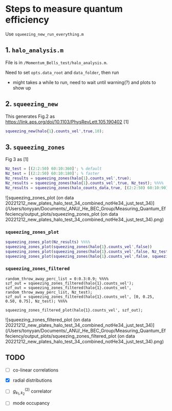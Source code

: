 # Steps to measure quantum efficiency



Use `squeezing_new_run_everything.m` 

## 1. `halo_analysis.m`

File is in `/Momentum_Bells_test/halo_analysis.m`.

Need to set `opts.data_root` and `data_folder`, then run 

* might takes a while to run, need to wait until warning(?) and plots to show up

## 2. `squeezing_new`

This generates Fig.2 as https://link.aps.org/doi/10.1103/PhysRevLett.105.190402 [1]

```matlab
squeezing_new(halo{1}.counts_vel',true,10);
```

## 3. `squeezing_zones`

Fig 3 as [1]

```matlab
Nz_test = [(2:2:50) 60:10:360]'; % default
Nz_test = [(2:2:50) 60:10:180]'; % faster
Nz_results = squeezing_zones(halo{1}.counts_vel',true);
Nz_results = squeezing_zones(halo{1}.counts_vel',true, Nz_test); %%%% 
Nz_results = squeezing_zones(halo_counts_data,true, [(2:2:50) 60:10:90]'); %%%% 
```

![squeezing_zones_plot (on data 20221212_new_plates_halo_test_34_combined_notHe34_just_test_34)](/Users/tonyyan/Documents/_ANU/_He_BEC_Group/Measuring_Quantum_Effeciency/output_plots/squeezing_zones_plot (on data 20221212_new_plates_halo_test_34_combined_notHe34_just_test_34).png)



###  `squeezing_zones_plot`

```matlab
squeezing_zones_plot(Nz_results) %%%%
squeezing_zones_plot(squeezing_zones(halo{1}.counts_vel',false))
squeezing_zones_plot(squeezing_zones(halo{1}.counts_vel',false, Nz_test)) 
squeezing_zones_plot(squeezing_zones(halo{1}.counts_vel',false, squeezing_zones(halo_counts_data,true, [(2:2:50) 60:10:90]'))) 


```

### `squeezing_zones_filtered`

```
random_throw_away_perc_list = 0:0.3:0.9; %%%% 
szf_out = squeezing_zones_filtered(halo{1}.counts_vel');
szf_out = squeezing_zones_filtered(halo{1}.counts_vel', random_throw_away_perc_list, Nz_test);
szf_out = squeezing_zones_filtered(halo{1}.counts_vel', [0, 0.25, 0.50, 0.75], Nz_test); %%%% 

squeezing_zones_filtered_plot(halo{1}.counts_vel', szf_out);
```



![squeezing_zones_filtered_plot (on data 20221212_new_plates_halo_test_34_combined_notHe34_just_test_34)](/Users/tonyyan/Documents/_ANU/_He_BEC_Group/Measuring_Quantum_Effeciency/output_plots/squeezing_zones_filtered_plot (on data 20221212_new_plates_halo_test_34_combined_notHe34_just_test_34).png)







## TODO

- [ ] co-linear correlations
- [x] radial distributions 
- [ ] $g^{(2)}_{k_1,k_2}$ correlator
- [ ] mode occupancy















